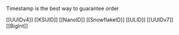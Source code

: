 
Timestamp is the best way to guarantee order

[[UUIDv4]]
[[KSUID]]
[[NanoID]]
[[SnowflakeID]]
[[ULID]]
[[UUIDv7]]
[[BigInt]]